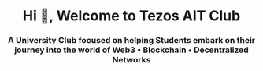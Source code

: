 <h1 align="center">Hi 👋, Welcome to Tezos AIT Club</h1>

<h3 align="center">A University Club focused on helping Students embark on their journey into the world of Web3 • Blockchain • Decentralized Networks</h3>
